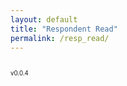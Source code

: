 ```yaml
---
layout: default
title: "Respondent Read"
permalink: /resp_read/
---
```


<style>
.chart {
  display: inline-block;
}
</style>

<script src="https://d3js.org/d3.v6.min.js" defer></script>  
<script src="https://d3js.org/d3-scale.v3.min.js" defer></script>  
<script src="../resp_read.js" defer></script>  

<div class="chart" id="resp_read"></div>  


<small><small>v0.0.4</small></small>
